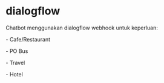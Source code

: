 # dialogflow
<p>Chatbot menggunakan dialogflow webhook untuk keperluan:</p>
<p>- Cafe/Restaurant </p>
<p>- PO Bus </p>
<p>- Travel </p>
<p>- Hotel </p>